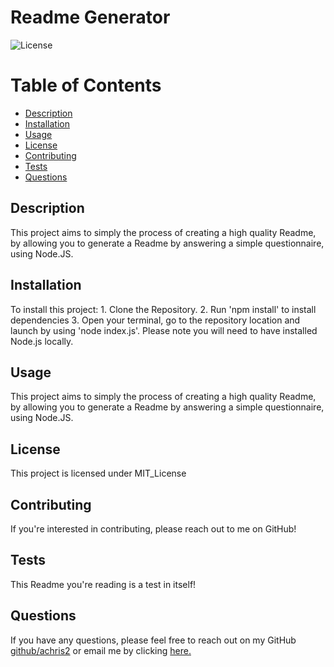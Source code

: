 
  # Readme Generator
  ![License](https://img.shields.io/badge/license-MIT_License-blue.svg)

  # Table of Contents 
  * [Description](#description)
  * [Installation](#installation)
  * [Usage](#usage)
  * [License](#license)
  * [Contributing](#contributing)
  * [Tests](#tests)
  * [Questions](#questions)

  ## Description 
  This project aims to simply the process of creating a high quality Readme, by allowing you to generate a Readme by answering a simple questionnaire, using Node.JS. 

  ## Installation
  To install this project: 1. Clone the Repository. 2. Run 'npm install' to install dependencies 3. Open your terminal, go to the repository location and launch by using 'node index.js'. Please note you will need to have installed Node.js locally. 

  ## Usage
  This project aims to simply the process of creating a high quality Readme, by allowing you to generate a Readme by answering a simple questionnaire, using Node.JS. 

  ## License
  This project is licensed under MIT_License

  ## Contributing
  If you're interested in contributing, please reach out to me on GitHub!

  ## Tests
  This Readme you're reading is a test in itself!

  ## Questions
  If you have any questions, please feel free to reach out on my GitHub [github/achris2](https://github.com/achris2) or email me by clicking [here.](mailto:hello@alexchristakou.com)

